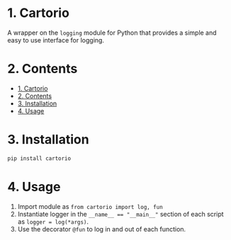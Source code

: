 # 1. Cartorio

A wrapper on the `logging` module for Python that provides a simple and easy to use interface for logging.

# 2. Contents
- [1. Cartorio](#1-cartorio)
- [2. Contents](#2-contents)
- [3. Installation](#3-installation)
- [4. Usage](#4-usage)

# 3. Installation
```bash
pip install cartorio
```

# 4. Usage
1. Import module as `from cartorio import log, fun`
2. Instantiate logger in the `__name__ == "__main__"` section of each script as `logger = log(*args)`.
3. Use the decorator `@fun` to log in and out of each function.